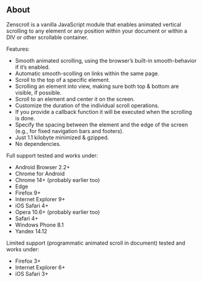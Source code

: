## About

Zenscroll is a vanilla JavaScript module that enables animated vertical scrolling to any element or any position within your document or within a DIV or other scrollable container.

Features:

- Smooth animated scrolling, using the browser’s built-in smooth-behavior if it’s enabled.
- Automatic smooth-scolling on links within the same page.
- Scroll to the top of a specific element.
- Scrolling an element into view, making sure both top & bottom are visible, if possible.
- Scroll to an element and center it on the screen.
- Customize the duration of the individual scroll operations.
- If you provide a callback function it will be executed when the scrolling is done.
- Specify the spacing between the element and the edge of the screen (e.g., for fixed navigation bars and footers).
- Just 1.1 kilobyte minimized & gzipped.
- No dependencies.

Full support tested and works under:

- Android Browser 2.2+
- Chrome for Android
- Chrome 14+ (probably earlier too)
- Edge
- Firefox 9+
- Internet Explorer 9+
- iOS Safari 4+
- Opera 10.6+ (probably earlier too)
- Safari 4+
- Windows Phone 8.1
- Yandex 14.12

Limited support (programmatic animated scroll in document) tested and works under:

- Firefox 3+
- Internet Explorer 6+
- iOS Safari 3+
